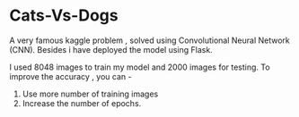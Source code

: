 # Cats-Vs-Dogs
A very famous kaggle problem , solved using Convolutional Neural Network (CNN). Besides i have deployed the model using Flask. 

I used 8048 images to train my model and 2000 images for testing. 
To improve the accuracy , you can  -
  1) Use more number of training images
  2) Increase the number of epochs. 
